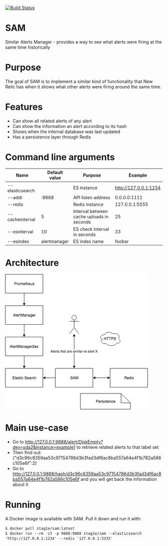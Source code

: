 [![Build Status](https://travis-ci.org/GiedriusS/SAM.svg?branch=master)](https://travis-ci.org/GiedriusS/SAM)

# SAM
Similar Alerts Manager - provides a way to see what alerts were firing at the same time historically

# Purpose
The goal of SAM is to implement a similar kind of functionality that New Relic has when it shows what other alerts were firing around the same time.

# Features
* Can show all related alerts of any alert
* Can show the information an alert according to its hash
* Shows when the internal database was last updated
* Has a persistence layer through Redis


# Command line arguments
| Name            | Default value | Purpose                                           | Example               |
|-----------------|---------------|---------------------------------------------------|-----------------------|
| --elasticsearch |               | ES instance                                       | http://127.0.0.1:1234 |
| --addr          | :9888         | API listen address                                | 0.0.0.0:1111          |
| --redis         |               | Redis instance                                    | 127.0.0.1:5555        |
| --cacheinterval | 5             | Interval between cache uploads in seconds         | 25                    |
| --esinterval    | 10            | ES check interval in seconds                      | 33                    |
| --esindex       | alertmanager  | ES index name                                     | foobar                |

# Architecture
![architecture](https://github.com/GiedriusS/SAM/raw/master/SAM.png "SAM architecture")


# Main use-case
* Go to http://127.0.0.1:9888/alert/DiskEmpty?dev=sda2&instance=example1 to retrieve related alerts to that label set
* Then find out: {"d3c96c8359aa53c97154786d3b3fad3df6ac8ba557a64e4f1b782a586c105e6f":2}
* Go to http://127.0.0.1:9888/hash/d3c96c8359aa53c97154786d3b3fad3df6ac8ba557a64e4f1b782a586c105e6f and you will get back the information about it

# Running
A Docker image is available with SAM. Pull it down and run it with:

```
$ docker pull stag1e/sam:latest
$ docker run --rm -it -p 9888:9888 stag1e/sam --elasticsearch 'http://127.0.0.1:1234' --redis '127.0.0.1:3333'
```